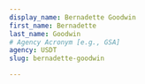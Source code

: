```yaml
---
display_name: Bernadette Goodwin
first_name: Bernadette
last_name: Goodwin
# Agency Acronym [e.g., GSA]
agency: USDT
slug: bernadette-goodwin

---
```

